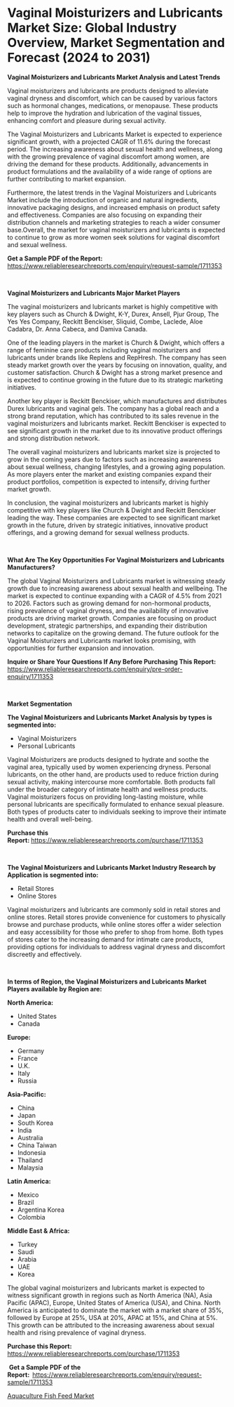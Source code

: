 <p><h1>Vaginal Moisturizers and Lubricants Market Size: Global Industry Overview, Market Segmentation and Forecast (2024 to 2031)</h1></p><p><strong>Vaginal Moisturizers and Lubricants Market Analysis and Latest Trends</strong></p>
<p><p>Vaginal moisturizers and lubricants are products designed to alleviate vaginal dryness and discomfort, which can be caused by various factors such as hormonal changes, medications, or menopause. These products help to improve the hydration and lubrication of the vaginal tissues, enhancing comfort and pleasure during sexual activity.</p><p>The Vaginal Moisturizers and Lubricants Market is expected to experience significant growth, with a projected CAGR of 11.6% during the forecast period. The increasing awareness about sexual health and wellness, along with the growing prevalence of vaginal discomfort among women, are driving the demand for these products. Additionally, advancements in product formulations and the availability of a wide range of options are further contributing to market expansion.</p><p>Furthermore, the latest trends in the Vaginal Moisturizers and Lubricants Market include the introduction of organic and natural ingredients, innovative packaging designs, and increased emphasis on product safety and effectiveness. Companies are also focusing on expanding their distribution channels and marketing strategies to reach a wider consumer base.Overall, the market for vaginal moisturizers and lubricants is expected to continue to grow as more women seek solutions for vaginal discomfort and sexual wellness.</p></p>
<p><strong>Get a Sample PDF of the Report:&nbsp;</strong> <a href="https://www.reliableresearchreports.com/enquiry/request-sample/1711353">https://www.reliableresearchreports.com/enquiry/request-sample/1711353</a></p>
<p>&nbsp;</p>
<p><strong>Vaginal Moisturizers and Lubricants Major Market Players</strong></p>
<p><p>The vaginal moisturizers and lubricants market is highly competitive with key players such as Church & Dwight, K-Y, Durex, Ansell, Pjur Group, The Yes Yes Company, Reckitt Benckiser, Sliquid, Combe, Laclede, Aloe Cadabra, Dr. Anna Cabeca, and Damiva Canada.</p><p>One of the leading players in the market is Church & Dwight, which offers a range of feminine care products including vaginal moisturizers and lubricants under brands like Replens and RepHresh. The company has seen steady market growth over the years by focusing on innovation, quality, and customer satisfaction. Church & Dwight has a strong market presence and is expected to continue growing in the future due to its strategic marketing initiatives.</p><p>Another key player is Reckitt Benckiser, which manufactures and distributes Durex lubricants and vaginal gels. The company has a global reach and a strong brand reputation, which has contributed to its sales revenue in the vaginal moisturizers and lubricants market. Reckitt Benckiser is expected to see significant growth in the market due to its innovative product offerings and strong distribution network.</p><p>The overall vaginal moisturizers and lubricants market size is projected to grow in the coming years due to factors such as increasing awareness about sexual wellness, changing lifestyles, and a growing aging population. As more players enter the market and existing companies expand their product portfolios, competition is expected to intensify, driving further market growth.</p><p>In conclusion, the vaginal moisturizers and lubricants market is highly competitive with key players like Church & Dwight and Reckitt Benckiser leading the way. These companies are expected to see significant market growth in the future, driven by strategic initiatives, innovative product offerings, and a growing demand for sexual wellness products.</p></p>
<p>&nbsp;</p>
<p><strong>What Are The Key Opportunities For Vaginal Moisturizers and Lubricants Manufacturers?</strong></p>
<p><p>The global Vaginal Moisturizers and Lubricants market is witnessing steady growth due to increasing awareness about sexual health and wellbeing. The market is expected to continue expanding with a CAGR of 4.5% from 2021 to 2026. Factors such as growing demand for non-hormonal products, rising prevalence of vaginal dryness, and the availability of innovative products are driving market growth. Companies are focusing on product development, strategic partnerships, and expanding their distribution networks to capitalize on the growing demand. The future outlook for the Vaginal Moisturizers and Lubricants market looks promising, with opportunities for further expansion and innovation.</p></p>
<p><strong>Inquire or Share Your Questions If Any Before Purchasing This Report:</strong> <a href="https://www.reliableresearchreports.com/enquiry/pre-order-enquiry/1711353">https://www.reliableresearchreports.com/enquiry/pre-order-enquiry/1711353</a></p>
<p>&nbsp;</p>
<p><strong>Market Segmentation</strong></p>
<p><strong>The Vaginal Moisturizers and Lubricants Market Analysis by types is segmented into:</strong></p>
<p><ul><li>Vaginal Moisturizers</li><li>Personal Lubricants</li></ul></p>
<p><p>Vaginal Moisturizers are products designed to hydrate and soothe the vaginal area, typically used by women experiencing dryness. Personal lubricants, on the other hand, are products used to reduce friction during sexual activity, making intercourse more comfortable. Both products fall under the broader category of intimate health and wellness products. Vaginal moisturizers focus on providing long-lasting moisture, while personal lubricants are specifically formulated to enhance sexual pleasure. Both types of products cater to individuals seeking to improve their intimate health and overall well-being.</p></p>
<p><strong>Purchase this Report:&nbsp;</strong><a href="https://www.reliableresearchreports.com/purchase/1711353">https://www.reliableresearchreports.com/purchase/1711353</a></p>
<p>&nbsp;</p>
<p><strong>The Vaginal Moisturizers and Lubricants Market Industry Research by Application is segmented into:</strong></p>
<p><ul><li>Retail Stores</li><li>Online Stores</li></ul></p>
<p><p>Vaginal moisturizers and lubricants are commonly sold in retail stores and online stores. Retail stores provide convenience for customers to physically browse and purchase products, while online stores offer a wider selection and easy accessibility for those who prefer to shop from home. Both types of stores cater to the increasing demand for intimate care products, providing options for individuals to address vaginal dryness and discomfort discreetly and effectively.</p></p>
<p>&nbsp;</p>
<p><strong>In terms of Region, the Vaginal Moisturizers and Lubricants Market Players available by Region are:</strong></p>
<p>
    <p> <strong> North America: </strong>
        <ul>
            <li>United States</li>
            <li>Canada</li>
        </ul>
        </p> 
    <p> <strong> Europe: </strong>
        <ul>
            <li>Germany</li>
            <li>France</li>
            <li>U.K.</li>
            <li>Italy</li>
            <li>Russia</li>
        </ul>
        </p> 
    <p> <strong> Asia-Pacific: </strong>
        <ul>
            <li>China</li>
            <li>Japan</li>
            <li>South Korea</li>
            <li>India</li>
            <li>Australia</li>
            <li>China Taiwan</li>
            <li>Indonesia</li>
            <li>Thailand</li>
            <li>Malaysia</li>
        </ul>
        </p> 
    <p> <strong> Latin America: </strong>
        <ul>
            <li>Mexico</li>
            <li>Brazil</li>
            <li>Argentina Korea</li>
            <li>Colombia</li>
        </ul>
        </p> 
    <p> <strong> Middle East & Africa: </strong>
        <ul>
            <li>Turkey</li>
            <li>Saudi</li>
            <li>Arabia</li>
            <li>UAE</li>
            <li>Korea</li>
        </ul>
    </p>
    </p>
<p><p>The global vaginal moisturizers and lubricants market is expected to witness significant growth in regions such as North America (NA), Asia Pacific (APAC), Europe, United States of America (USA), and China. North America is anticipated to dominate the market with a market share of 35%, followed by Europe at 25%, USA at 20%, APAC at 15%, and China at 5%. This growth can be attributed to the increasing awareness about sexual health and rising prevalence of vaginal dryness.</p></p>
<p><strong>Purchase this Report: </strong><a href="https://www.reliableresearchreports.com/purchase/1711353">https://www.reliableresearchreports.com/purchase/1711353</a></p>
<p>&nbsp;<strong>Get a Sample PDF of the Report:&nbsp;&nbsp;</strong><a href="https://www.reliableresearchreports.com/enquiry/request-sample/1711353">https://www.reliableresearchreports.com/enquiry/request-sample/1711353</a></p>
<p><strong></strong></p>
<p><p><a href="https://eight-handstand-8fb.notion.site/Aquaculture-Fish-Feed-Market-Research-Report-Provides-Critical-Insights-that-can-help-Shape-Business-e40d46c9794e4562af0a5e0ee37cbde9">Aquaculture Fish Feed Market</a></p></p>